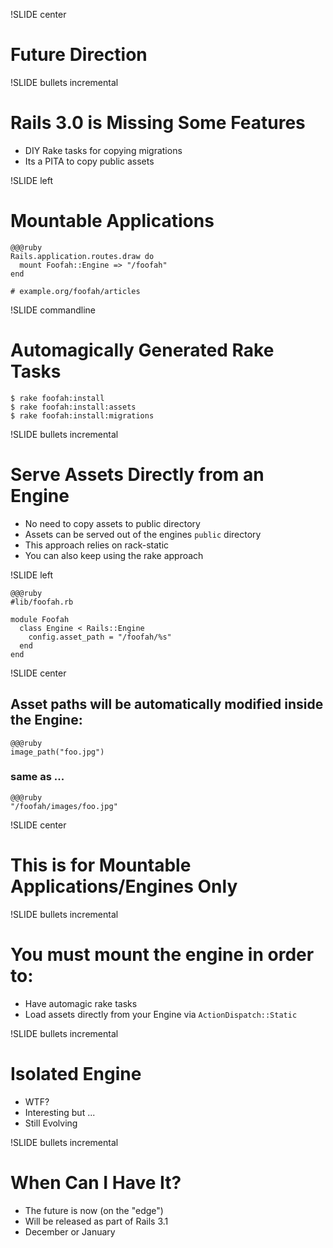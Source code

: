 !SLIDE center

# Future Direction

!SLIDE bullets incremental

# Rails 3.0 is Missing Some Features

* DIY Rake tasks for copying migrations
* Its a PITA to copy public assets

!SLIDE left

# Mountable Applications

    @@@ruby
    Rails.application.routes.draw do
      mount Foofah::Engine => "/foofah"
    end

    # example.org/foofah/articles

!SLIDE commandline

# Automagically Generated Rake Tasks

    $ rake foofah:install
    $ rake foofah:install:assets
    $ rake foofah:install:migrations

!SLIDE bullets incremental

# Serve Assets Directly from an Engine

* No need to copy assets to public directory
* Assets can be served out of the engines `public` directory
* This approach relies on rack-static
* You can also keep using the rake approach

!SLIDE left

    @@@ruby
    #lib/foofah.rb

    module Foofah
      class Engine < Rails::Engine
        config.asset_path = "/foofah/%s"
      end
    end

!SLIDE center

## Asset paths will be automatically modified inside the Engine:

    @@@ruby
    image_path("foo.jpg")

### same as ...

    @@@ruby
    "/foofah/images/foo.jpg"

!SLIDE center

# This is for Mountable Applications/Engines Only

!SLIDE bullets incremental

# You must mount the engine in order to:

* Have automagic rake tasks
* Load assets directly from your Engine via `ActionDispatch::Static`

!SLIDE bullets incremental

# Isolated Engine

* WTF?
* Interesting but ...
* Still Evolving

!SLIDE bullets incremental

# When Can I Have It?

* The future is now (on the "edge")
* Will be released as part of Rails 3.1
* December or January